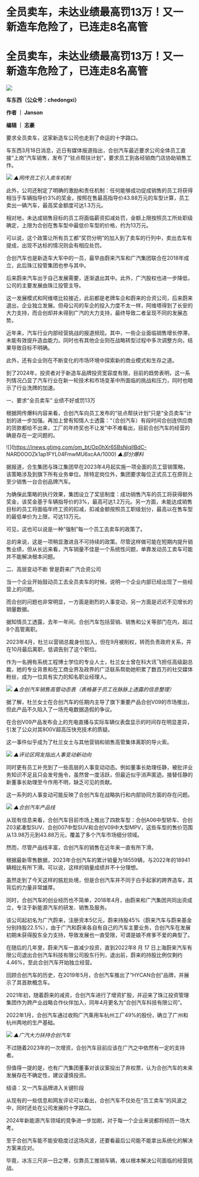 # 全员卖车，未达业绩最高罚13万！又一新造车危险了，已连走8名高管

# 全员卖车，未达业绩最高罚13万！又一新造车危险了，已连走8名高管

![](https://inews.gtimg.com/om_bt/OtxLWRB_cqXbCRaeNF27CPWTnQOZe6Y4gfItk5vNCsT8AAA/1000)

**车东西（公众号：chedongxi）**

**作者 ｜ Janson**

**编辑 ｜ 志豪**

要求全员卖车，这家新造车公司也走到了命运的十字路口。

车东西3月18日消息，近日有媒体报道指出，合创汽车最近要求公司全体员工直接“上岗”汽车销售，发布了“驻点帮扶计划”，要求员工到各经销商门店协助销售工作。

![](https://inews.gtimg.com/om_bt/ONU3OK2cN5_KYUjEJXz0EBHuWOx1U2ev3BiOiDKIE4IaYAA/1000)
_▲网传员工引入卖车机制_

此外，公司还制定了明确的激励和责任机制：任何能够成功促成销售的员工将获得相当于车辆指导价3%的奖金，按照在售最高指导价43.88万元的车型计算，员工卖出一辆汽车，最高奖金额度可达1.3万元。

相对地，未达成销售目标的员工将面临薪资扣减处罚，金额上限按照员工所处职级确定，上限为合创在售车型中最低价车型的价格，约为13万元。

可以说，这个政策让所有员工都“奖罚分明”的加入到了卖车的行列中，卖出去车有提成，出现不达标的情况则会有相应处罚。

合创汽车也是新造车大军中的一员，最早由蔚来汽车和广汽集团联合在2018年成立，此后珠江投管集团也参与其中。

后来蔚来汽车出于自己发展需要，逐渐退出其中。此外，广汽股权也进一步降低，公司的主要发展由珠江投管主导。

这一发展模式和阿维塔比较接近，此前都是老牌车企和蔚来的合资公司，后来蔚来退出，企业独立发展。但母公司的车企的投入力度不太一样，阿维塔得到了长安的大力支持，而合创却并未得到广汽的大力支持，最终导致二者呈现不同的发展态势。

近年来，汽车行业内部经营挑战的报道频现。其中，一些企业面临销售增长停滞，未能有效提升造血能力。同时也有其他企业则在战略转型过程中多次调整方向，结果导致目标不明确。

此外，还有企业则在不断变化的市场环境中探索新的商业模式和生存之道。

到了2024年，投资者对于新造车品牌投资宽容度有限，目前的趋势表明，这一系列情况凸显了汽车行业在新一轮技术和市场变革中所面临的挑战和压力，同时也暗示了行业洗牌的加速。

一、要求“全员卖车” 业绩不好或罚13万

根据网传爆料内容来看，合创汽车向员工发布的“驻点帮扶计划”只是“全员卖车”计划的进一步加强。再加上曾有知情人士透露：“（合创汽车）有段时间合创连供应商的货款都给不出来，工厂的年终奖也不让发”中不难看出，目前合创汽车的经营的确是存在一定问题的。

![](https://inews.gtimg.com/om_bt/Op0hXr6SBsNiqllBdC-
NARD0OOZk1ap1FYL04FmwMU6xcAA/1000) _▲部分爆料_

据报道，合生集团与珠江集团早在2023年4月起实施一项全面的员工营销策略，该策略涉及到旗下所有业务单位。除特定岗位外，集团要求每位正式员工在原则上至少销售一台合创品牌汽车。

为确保此策略的执行效果，集团设立了奖惩制度：成功销售汽车的员工将获得额外奖金，该奖金基于车辆指导价的3%，最高可达1.2万元。另一方面，未能达成销售目标的员工将面临年终工资的扣减，扣减金额按照员工职级划分，最高以在售车型的最低单价为上限，可达13万元。

可见，这也可以说是一种“强制”每一个员工去卖车的政策了。

总的来说，这是一项稍显激进且不可持续的政策。尽管这样做可能在短期内提升销售业绩，但从长远来看，汽车销量不佳是一个系统性问题，单靠发动员工卖车可能并不能解决根本问题。

二、高层变动不断 曾是蔚来广汽合资公司

当一个企业开始鼓动员工去全员卖车的时候，说明一个企业内部已经出现了一些经营上的问题。

而合创的问题也非常明显，一方面是剧烈的人事变动，另一方面是迟迟不见增长的销量数据。

据知情员工透露，去年一年间，合创汽车包括营销、销售和公关等部门在内，超过8个高管离职。

2023年4月，杜兰以营销总裁身份加入，但在9月被削权，转而负责政府关系，并在10月最后离职，低调告别了这个职位。

作为一名拥有系统工程博士学位的专业人士，杜兰女士曾在科大讯飞担任高级副总裁，她的专业背景和在工商业界及政界的广泛联系帮助她积累了数百万的社交媒体粉丝，成为一位具有实力的知名职业经理人。

![](https://inews.gtimg.com/om_bt/O03Q_TMbYMymkIy5jOf-37ENas0z_dF5YBA6Jfs11ZagcAA/1000)
_▲合创汽车销售高管动态表（表格基于员工在脉脉上透露的信息整理）_

据了解，杜兰女士在合创汽车的任期内主导了旗下重要产品合创V09的市场推出，但此产品不久陷入了一场充电数据造假的争议。

在合创V09产品发布会上的充电直播与实际车辆仪表盘显示的时间存在明显差异，引发了公众对其800V超高压快充技术的质疑。

这一事件似乎成为了杜兰女士与其他营销和销售高管集体离职的导火索。

![](https://inews.gtimg.com/om_bt/OW9TjsYXpm4DIpAGHShB7zAPj6QDenWap4l5gt6MfYvKEAA/1000)
_▲评论区网友指出人事变动新动向_

同时更有员工补充到了一些高层的人事变动动态。例如董事长助理任静，被批评业务知识不足且只会发号施令，虽然曾一度活跃，但最近似乎消声匿迹。接替任静的新董事长助理至今作用不明，缺乏可见的贡献。

这一系列的人事变动可能反映了合创汽车在战略执行和内部协同方面的存在问题。

![](https://inews.gtimg.com/om_bt/OOlNfq_Z3XOPJL28mpghqfIAelJUaaO5zodTW-W9D83K0AA/1000)
_▲合创汽车产品线_

从现有信息来看，合创汽车目前市场上推出了四款车型：合创A06中型轿车、合创Z03紧凑型SUV、合创007中型SUV和合创V09中大型MPV，这些车型的售价范围从13.98万元到43.88万元，覆盖了多个汽车市场细分领域。

然而，尽管产品线丰富，合创汽车的销售在近年来一直有所下滑。

根据最新零售数据，2023年合创汽车的累计销量为18559辆，与2022年的18941辆相比有所下滑。可以说，这样的销量成绩并不十分理想。

虽然走到了今天这样的尴尬处境，但是合创汽车并不同于白手起家的跨界造车，其背后的力量非常雄厚。

同时，合创汽车的创业经历也不简单，2018年4月，由蔚来和广汽集团共同出资成立，专注于新能源汽车的研发、销售及服务。

该公司起初名为广汽蔚来，注册资本5亿元，蔚来持股45%（蔚来汽车与蔚来基金分别持股22.5%），由于广汽和蔚来各自有自己的汽车主要业务，合创汽车在发展初期未获得股东全力支持，导致发展也一直受限，可谓是娘不疼爹不爱的典型了。

在随后的几年里，蔚来汽车一直减少投资，直到2022年8 月 17
日上海蔚来汽车有限公司退出合创汽车科技有限公司股东行列，退出前，蔚来的持股比例仅剩约4.46%，至此合创汽车开始独立经营。

回顾合创汽车的历史，在2019年5月，合创汽车推出了“HYCAN合创”品牌，并展示了其首款概念车。

2021年初，随着蔚来的减资，合创汽车进行了增资扩股，并迎来了珠江投资管理集团作为跨产业战略合作伙伴加入，同年4月更名为“合创汽车科技有限公司”。

2022年1月，合创汽车通过收购广汽乘用车杭州工厂49%的股份，确立了广州和杭州两地的生产基础。

![](https://inews.gtimg.com/om_bt/O5Ji7ADxIprpbSYeP4egvQcocnOPXKLUmdRfOVDJbyzOIAA/1000)
_▲广汽大力扶持合创汽车_

不过随着2023年的一次增资，合创汽车目前应该在广汽之中依然有一定的支持者。

但值得一提的是，也有广汽集团董事对该议案投出了弃权票，认为合创汽车的未来发展存在不确定性，建议谨慎投资。

结语：又一汽车品牌进入关键阶段

从现有的一些信息和网友评论可以看出，合创汽车不仅处在“员工卖车”的风波之中，同时还处在公司发展的十字路口。

2024年新能源汽车领域的竞争进一步加剧，对于每一个企业来说都将经历一场大考。

至于合创汽车能不能安稳度过这场风波，还要看最后公司能不能拿出系统化的解决方案来应对。

毕竟，冰冻三尺非一日之寒，仅靠员工推销车辆，难以根本解决公司面临的经营挑战。

